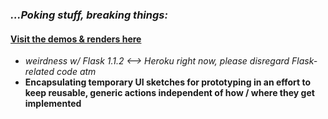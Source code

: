 ### *...Poking stuff, breaking things:* 
#### [Visit the demos & renders here](https://tmpui.herokuapp.com/)

- *weirdness w/ Flask 1.1.2 <--> Heroku right now, please disregard Flask-related code atm*
- **Encapsulating temporary UI sketches for prototyping in an effort to keep reusable, generic actions independent of how / where they get implemented**
